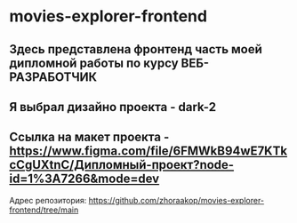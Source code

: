 # movies-explorer-frontend
## Здесь представлена фронтенд часть моей дипломной работы по курсу ВЕБ-РАЗРАБОТЧИК
## Я выбрал дизайно проекта - dark-2
## Ссылка на макет проекта - https://www.figma.com/file/6FMWkB94wE7KTkcCgUXtnC/Дипломный-проект?node-id=1%3A7266&mode=dev

Адрес репозитория: https://github.com/zhoraakop/movies-explorer-frontend/tree/main